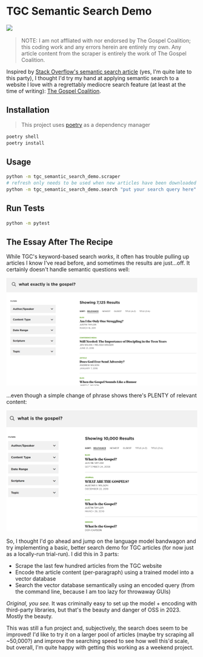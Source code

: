 # TGC Semantic Search Demo

![](https://upload.wikimedia.org/wikipedia/commons/thumb/7/79/119.Job_Speaks_with_His_Friends.jpg/621px-119.Job_Speaks_with_His_Friends.jpg)

> NOTE: I am not affliated with nor endorsed by The Gospel Coalition; this coding work and any errors herein are entirely my own. Any article content from the scraper is entirely the work of The Gospel Coalition.

Inspired by [Stack Overflow's semantic search article](https://stackoverflow.blog/2023/07/31/ask-like-a-human-implementing-semantic-search-on-stack-overflow/) (yes, I'm quite late to this party), I thought I'd try my hand at applying semantic search to a website I love with a regrettably mediocre search feature (at least at the time of writing): [The Gospel Coalition](https://www.thegospelcoalition.org/).

## Installation

> This project uses [poetry](https://python-poetry.org/) as a dependency manager

```sh
poetry shell
poetry install
```

## Usage

```sh
python -m tgc_semantic_search_demo.scraper
# refresh only needs to be used when new articles have been downloaded
python -m tgc_semantic_search_demo.search "put your search query here" -n 5 --refresh 
```

## Run Tests

```sh
python -m pytest
```

## The Essay After The Recipe

While TGC's keyword-based search *works*, it often has trouble pulling up articles I know I've read before, and sometimes the results are just...off. It certainly doesn't handle semantic questions well:

![searching "what exactly is the gospel?" mostly brings up tangentially-relevant results](./imgs/tgc_search_semantic_fail_example.png)

...even though a simple change of phrase shows there's PLENTY of relevant content:

![searching "what is the gospel?" brings up many directly-relevant articles](./imgs/tgc_search_semantic_fail_example2.png)

So, I thought I'd go ahead and jump on the language model bandwagon and try implementing a basic, better search demo for TGC articles (for now just as a locally-run trial-run). I did this in 3 parts:

-   Scrape the last few hundred articles from the TGC website
-   Encode the article content (per-paragraph) using a trained model into a vector database
-   Search the vector database semantically using an encoded query (from the command line, because I am too lazy for throwaway GUIs)

*Original, you see.* It was criminally easy to set up the model + encoding with third-party libraries, but that's the beauty and danger of OSS in 2023. Mostly the beauty.

This was still a fun project and, subjectively, the search does seem to be improved! I'd like to try it on a larger pool of articles (maybe try scraping all ~50,000?) and improve the searching speed to see how well this'd scale, but overall, I'm quite happy with getting this working as a weekend project.